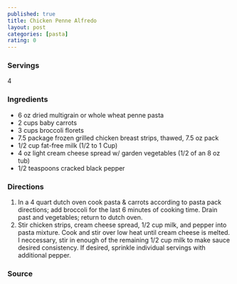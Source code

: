 ```yaml
---
published: true
title: Chicken Penne Alfredo
layout: post
categories: [pasta]
rating: 0
---
```

### Servings
4

### Ingredients
- 6 oz dried multigrain or whole wheat penne pasta
- 2 cups baby carrots
- 3 cups broccoli florets
- 7.5 package frozen grilled chicken breast strips, thawed, 7.5 oz pack
- 1/2 cup fat-free milk (1/2 to 1 Cup)
- 4 oz light cream cheese spread w/ garden vegetables (1/2 of an 8 oz tub)
- 1/2 teaspoons cracked black pepper

### Directions
1. In a 4 quart dutch oven cook pasta & carrots according to pasta pack directions; add broccoli for the last 6 minutes of cooking time. Drain past and vegetables; return to dutch oven.
2. Stir chicken strips, cream cheese spread, 1/2 cup milk, and pepper into pasta mixture. Cook and stir over low heat until cream cheese is melted. I neccessary, stir in enough of the remaining 1/2 cup milk to make sauce desired consistency. If desired, sprinkle individual servings with additional pepper.

### Source

